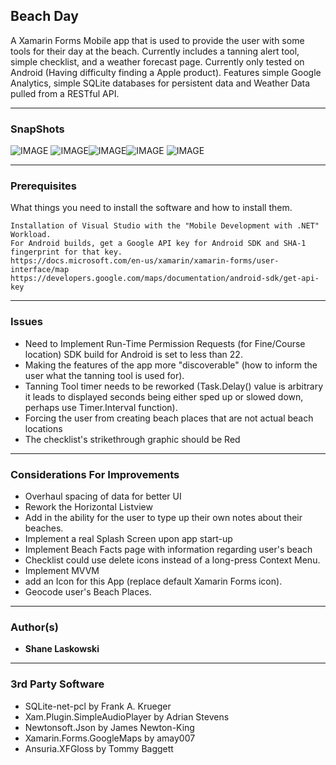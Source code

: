 ## Beach Day
A Xamarin Forms Mobile app that is used to provide the user with some tools for their day at the beach.  Currently includes a tanning alert tool, simple checklist, and a weather forecast page.  Currently only tested on Android (Having difficulty finding a Apple product).  Features simple Google Analytics, simple SQLite databases for persistent data and Weather Data pulled from a RESTful API.
* * *
### SnapShots
![IMAGE](https://i.imgur.com/15wvVvFm.png) ![IMAGE](https://i.imgur.com/fVHlkTZm.png)![IMAGE](https://i.imgur.com/BflqsMVm.png)![IMAGE](https://i.imgur.com/5PAepMqm.png) ![IMAGE](https://i.imgur.com/cd3eBxTm.png)
* * *
### Prerequisites

What things you need to install the software and how to install them.

```
Installation of Visual Studio with the "Mobile Development with .NET" Workload.  
For Android builds, get a Google API key for Android SDK and SHA-1 fingerprint for that key.
https://docs.microsoft.com/en-us/xamarin/xamarin-forms/user-interface/map
https://developers.google.com/maps/documentation/android-sdk/get-api-key
```
* * *
### Issues
* Need to Implement Run-Time Permission Requests (for Fine/Course location) SDK build for Android is set to less than 22.
* Making the features of the app more "discoverable" (how to inform the user what the tanning tool is used for).
* Tanning Tool timer needs to be reworked (Task.Delay() value is arbitrary it leads to displayed seconds being either sped up or slowed down, perhaps use Timer.Interval function).
* Forcing the user from creating beach places that are not actual beach locations
* The checklist's strikethrough graphic should be Red
* * *
### Considerations For Improvements
* Overhaul spacing of data for better UI
* Rework the Horizontal Listview
* Add in the ability for the user to type up their own notes about their beaches.
* Implement a real Splash Screen upon app start-up
* Implement Beach Facts page with information regarding user's beach
* Checklist could use delete icons instead of a long-press Context Menu.
* Implement MVVM
* add an Icon for this App (replace default Xamarin Forms icon).
* Geocode user's Beach Places.
* * *
### Author(s)

* **Shane Laskowski**
-------------------------
### 3rd Party Software

* SQLite-net-pcl by Frank A. Krueger
* Xam.Plugin.SimpleAudioPlayer by Adrian Stevens
* Newtonsoft.Json by James Newton-King
* Xamarin.Forms.GoogleMaps by amay007
* Ansuria.XFGloss by Tommy Baggett